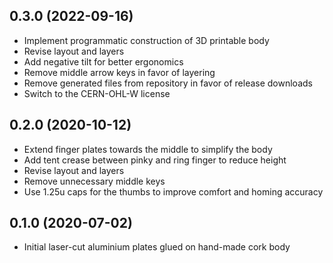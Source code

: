 0.3.0 (2022-09-16)
------------------

- Implement programmatic construction of 3D printable body
- Revise layout and layers
- Add negative tilt for better ergonomics
- Remove middle arrow keys in favor of layering
- Remove generated files from repository in favor of release downloads
- Switch to the CERN-OHL-W license

0.2.0 (2020-10-12)
------------------

- Extend finger plates towards the middle to simplify the body
- Add tent crease between pinky and ring finger to reduce height
- Revise layout and layers
- Remove unnecessary middle keys
- Use 1.25u caps for the thumbs to improve comfort and homing accuracy

0.1.0 (2020-07-02)
------------------

- Initial laser-cut aluminium plates glued on hand-made cork body
